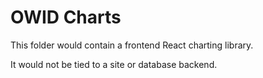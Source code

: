 # OWID Charts

This folder would contain a frontend React charting library.

It would not be tied to a site or database backend.



